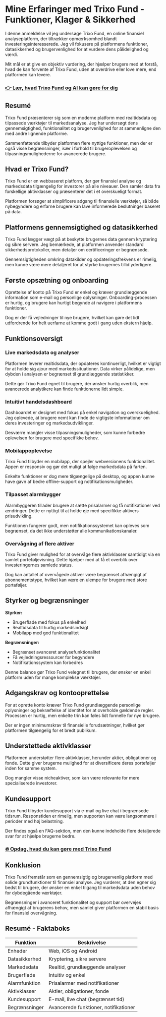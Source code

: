# Mine Erfaringer med Trixo Fund - Funktioner, Klager & Sikkerhed
 

I denne anmeldelse vil jeg undersøge Trixo Fund, en online finansiel analyseplatform, der tiltrækker opmærksomhed blandt investeringsinteresserede. Jeg vil fokusere på platformens funktioner, datasikkerhed og brugervenlighed for at vurdere dens pålidelighed og værdi.

Mit mål er at give en objektiv vurdering, der hjælper brugere med at forstå, hvad de kan forvente af Trixo Fund, uden at overdrive eller love mere, end platformen kan levere.

### [👉 Lær, hvad Trixo Fund og AI kan gøre for dig](https://tinyurl.com/2a8ufd5u)
## Resumé

Trixo Fund præsenterer sig som en moderne platform med realtidsdata og tilpassede værktøjer til markedsanalyse. Jeg har undersøgt dens gennemsigtighed, funktionalitet og brugervenlighed for at sammenligne den med andre lignende platforme.

Sammenfattende tilbyder platformen flere nyttige funktioner, men der er også visse begrænsninger, især i forhold til brugeroplevelsen og tilpasningsmulighederne for avancerede brugere.

## Hvad er Trixo Fund?

Trixo Fund er en webbaseret platform, der gør finansiel analyse og markedsdata tilgængelig for investorer på alle niveauer. Den samler data fra forskellige aktivklasser og præsenterer det i et overskueligt format.

Platformen forsøger at simplificere adgang til finansielle værktøjer, så både nybegyndere og erfarne brugere kan lave informerede beslutninger baseret på data.

## Platformens gennemsigtighed og datasikkerhed

Trixo Fund lægger vægt på at beskytte brugernes data gennem kryptering og sikre servere. Jeg bemærkede, at platformen anvender standard sikkerhedsprotokoller, men detaljer om certificeringer er begrænsede.

Gennemsigtigheden omkring datakilder og opdateringsfrekvens er rimelig, men kunne være mere detaljeret for at styrke brugernes tillid yderligere.

## Første opsætning og onboarding

Oprettelse af konto på Trixo Fund er enkel og kræver grundlæggende information som e-mail og personlige oplysninger. Onboarding-processen er hurtig, og brugere kan hurtigt begynde at navigere i platformens funktioner.

Dog er der få vejledninger til nye brugere, hvilket kan gøre det lidt udfordrende for helt uerfarne at komme godt i gang uden ekstern hjælp.

## Funktionsoversigt

### Live markedsdata og analyser

Platformen leverer realtidsdata, der opdateres kontinuerligt, hvilket er vigtigt for at holde sig ajour med markedssituationer. Data virker pålidelige, men dybden i analysen er begrænset til grundlæggende statistikker.

Dette gør Trixo Fund egnet til brugere, der ønsker hurtig overblik, men avancerede analytikere kan finde funktionerne lidt simple.

### Intuitivt handelsdashboard

Dashboardet er designet med fokus på enkel navigation og overskuelighed. Jeg oplevede, at brugere nemt kan finde de vigtigste informationer om deres investeringer og markedsudviklinger.

Desværre mangler visse tilpasningsmuligheder, som kunne forbedre oplevelsen for brugere med specifikke behov.

### Mobilappoplevelse

Trixo Fund tilbyder en mobilapp, der spejler webversionens funktionalitet. Appen er responsiv og gør det muligt at følge markedsdata på farten.

Enkelte funktioner er dog mere tilgængelige på desktop, og appen kunne have gavn af bedre offline-support og notifikationsmuligheder.

### Tilpasset alarmbygger

Alarmbyggeren tillader brugere at sætte prisalarmer og få notifikationer ved ændringer. Dette er nyttigt til at holde øje med specifikke aktivers prisudvikling.

Funktionen fungerer godt, men notifikationssystemet kan opleves som begrænset, da det ikke understøtter alle kommunikationskanaler.

### Overvågning af flere aktiver

Trixo Fund giver mulighed for at overvåge flere aktivklasser samtidigt via en samlet porteføljevisning. Dette hjælper med at få et overblik over investeringernes samlede status.

Dog kan antallet af overvågede aktiver være begrænset afhængigt af abonnementstype, hvilket kan være en ulempe for brugere med store porteføljer.

## Styrker og begrænsninger

**Styrker:**

- Brugerflade med fokus på enkelhed  
- Realtidsdata til hurtig markedsindsigt  
- Mobilapp med god funktionalitet  

**Begrænsninger:**

- Begrænset avanceret analysefunktionalitet  
- Få vejledningsressourcer for begyndere  
- Notifikationssystem kan forbedres  

Denne balance gør Trixo Fund velegnet til brugere, der ønsker en enkel platform uden for mange komplekse værktøjer.

## Adgangskrav og kontooprettelse

For at oprette konto kræver Trixo Fund grundlæggende personlige oplysninger og bekræftelse af identitet for at overholde gældende regler. Processen er hurtig, men enkelte trin kan føles lidt formelle for nye brugere.

Der er ingen minimumskrav til finansielle forudsætninger, hvilket gør platformen tilgængelig for et bredt publikum.

## Understøttede aktivklasser

Platformen understøtter flere aktivklasser, herunder aktier, obligationer og fonde. Dette giver brugerne mulighed for at diversificere deres porteføljer inden for samme system.

Dog mangler visse nicheaktiver, som kan være relevante for mere specialiserede investorer.

## Kundesupport

Trixo Fund tilbyder kundesupport via e-mail og live chat i begrænsede tidsrum. Responstiden er rimelig, men supporten kan være langsommere i perioder med høj belastning.

Der findes også en FAQ-sektion, men den kunne indeholde flere detaljerede svar for at hjælpe brugerne bedre.

### [🔥 Opdag, hvad du kan gøre med Trixo Fund](https://tinyurl.com/2a8ufd5u)
## Konklusion

Trixo Fund fremstår som en gennemsigtig og brugervenlig platform med solide grundfunktioner til finansiel analyse. Jeg vurderer, at den egner sig bedst til brugere, der ønsker en enkel tilgang til markedsdata uden behov for dybdegående værktøjer.

Begrænsninger i avanceret funktionalitet og support bør overvejes afhængigt af brugerens behov, men samlet giver platformen en stabil basis for finansiel overvågning.

## Resumé - Faktaboks

| Funktion               | Beskrivelse                              |
|-----------------------|-----------------------------------------|
| Enheder               | Web, iOS og Android                      |
| Datasikkerhed         | Kryptering, sikre servere                |
| Markedsdata           | Realtid, grundlæggende analyser          |
| Brugerflade           | Intuitiv og enkel                        |
| Alarmfunktion         | Prisalarmer med notifikationer           |
| Aktivklasser          | Aktier, obligationer, fonde               |
| Kundesupport          | E-mail, live chat (begrænset tid)        |
| Begrænsninger         | Avancerede funktioner, notifikationer     |